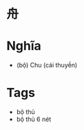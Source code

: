 # 舟

# Nghĩa
* (bộ) Chu (cái thuyền)

# Tags
* bộ thủ
*  bộ thủ 6 nét

<script>window.HANZI_FIELD='舟';</script>

